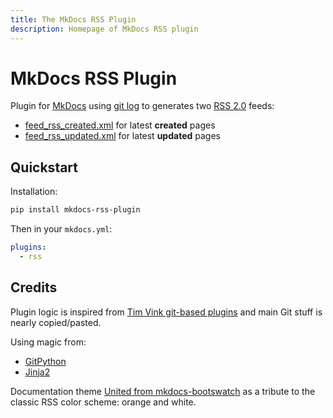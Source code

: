 ```yaml
---
title: The MkDocs RSS Plugin
description: Homepage of MkDocs RSS plugin
---
```


# MkDocs RSS Plugin

Plugin for [MkDocs](https://www.mkdocs.org) using [git log](https://git-scm.com/docs/git-log) to generates two [RSS 2.0](https://wikipedia.org/wiki/RSS) feeds:

- [feed_rss_created.xml](feed_rss_created.xml) for  latest **created** pages
- [feed_rss_updated.xml](feed_rss_updated.xml) for latest **updated** pages

## Quickstart

Installation:

```bash
pip install mkdocs-rss-plugin
```

Then in your `mkdocs.yml`:

```yml
plugins:
  - rss
```

## Credits

Plugin logic is inspired from [Tim Vink git-based plugins](https://github.com/timvink?tab=repositories&q=mkdocs-git&type=&language=) and main Git stuff is nearly copied/pasted.

Using magic from:

- [GitPython](https://gitpython.readthedocs.io/)
- [Jinja2](https://jinja.palletsprojects.com/en/2.11.x/)

Documentation theme [United from mkdocs-bootswatch](http://mkdocs.github.io/mkdocs-bootswatch/#united) as a tribute to the classic RSS color scheme: orange and white.
